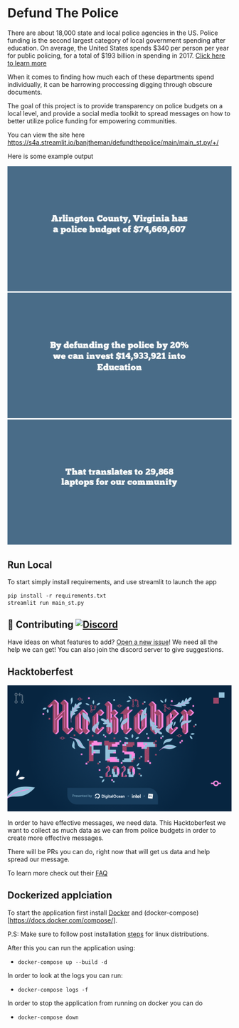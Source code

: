 # Defund The Police

There are about 18,000 state and local police agencies in the US. Police funding is the second largest category of local government spending after education. On average, the United States spends $340 per person per year for public policing, for a total of $193 billion in spending in 2017. [Click here to learn more](https://www.urban.org/policy-centers/cross-center-initiatives/state-and-local-finance-initiative/state-and-local-backgrounders/police-and-corrections-expenditures)

When it comes to finding how much each of these departments spend individually, it can be harrowing proccessing digging through obscure documents. 

The goal of this project is to provide transparency on police budgets on a local level, and provide a social media toolkit to spread messages on how to better utilize police funding for empowering communities. 

You can view the site here
https://s4a.streamlit.io/banjtheman/defundthepolice/main/main_st.py/+/

Here is some example output

![Arl budget](images/arl_budget.jpeg)
![Arl defund](images/arl_defund.jpeg)
![Arl cpu](images/arl_cpu.jpeg)

## Run Local
To start simply install requirements, and use streamlit to launch the app

```
pip install -r requirements.txt
streamlit run main_st.py
```


## 🤝 Contributing <a href = "https://discord.gg/p9dD8p5"><img alt="Discord" src="https://img.shields.io/discord/759597146076348456"></a>

Have ideas on what features to add? [Open a new issue](https://github.com/banjtheman/defundthepolice/issues/new/choose)! We need all the help we can get! You can also join the discord server to give suggestions.


## Hacktoberfest 

![Hacktoberfest](images/hf2020.png)

In order to have effective messages, we need data. This Hacktoberfest we want to collect as much data as we can from police budgets in order to create more effective messages.

There will be PRs you can do, right now that will get us data and help spread our message.

To learn more check out their [FAQ](https://hacktoberfest.digitalocean.com/faq/)

## Dockerized applciation

To start the application first install [Docker](https://docs.docker.com/engine/install/) 
and (docker-compose)[https://docs.docker.com/compose/].

P.S: Make sure to follow post installation [steps](https://docs.docker.com/engine/install/linux-postinstall/) 
for linux distributions.

After this you can run the application using:
* `docker-compose up --build -d`

In order to look at the logs you can run:
* `docker-compose logs -f`

In order to stop the application from running on docker you can do
* `docker-compose down`
